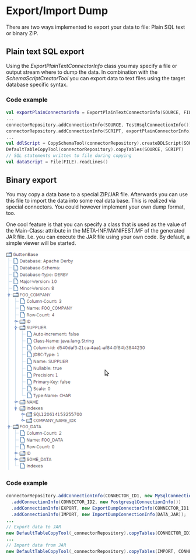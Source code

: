 # Export/Import Dump

There are two ways implemented to export your data to file: Plain SQL text or binary ZIP.

## Plain text SQL export

Using the _ExportPlainTextConnectorInfo_ class you may specify a file or output stream where to dump the data. In combination
with the _SchemaScriptCreatorTool_ you can export data to text files using the target database specific syntax.

### Code example
```kotlin
val exportPlainConnectorInfo = ExportPlainTextConnectorInfo(SOURCE, FILE, DatabaseType.H2DB)
...
connectorRepository.addConnectionInfo(SOURCE, TestHsqlConnectionInfo())
connectorRepository.addConnectionInfo(SCRIPT, exportPlainConnectorInfo)
...
val ddlScript = CopySchemaTool(connectorRepository).createDDLScript(SOURCE, SCRIPT)
DefaultTableCopyTool(connectorRepository).copyTables(SOURCE, SCRIPT)
// SQL statements written to file during copying
val dataScript = File(FILE).readLines()
```

## Binary export

You may copy a data base to a special ZIP/JAR file. Afterwards you can use this file to import the data into some real data base. This is realized via special connectors. You could however implement your own dump format, too.

One cool feature is that you can specify a class that is used as the value of the Main-Class: attribute in the META-INF/MANIFEST.MF of the generated JAR file. I.e. you can execute the JAR file using your own code. By default, a simple viewer will be started.

![JAR view](images/viewer.png)

### Code example

```java
connectorRepository.addConnectionInfo(CONNECTOR_ID1, new MySqlConnectionInfo())
  .addConnectionInfo(CONNECTOR_ID2, new PostgresqlConnectionInfo())
  .addConnectionInfo(EXPORT, new ExportDumpConnectorInfo(CONNECTOR_ID1, DATA_JAR))
  .addConnectionInfo(IMPORT, new ImportDumpConnectionInfo(DATA_JAR));
...
// Export data to JAR
new DefaultTableCopyTool(_connectorRepository).copyTables(CONNECTOR_ID1, EXPORT);
...
// Import data from JAR
new DefaultTableCopyTool(_connectorRepository).copyTables(IMPORT, CONNECTOR_ID2);
```
